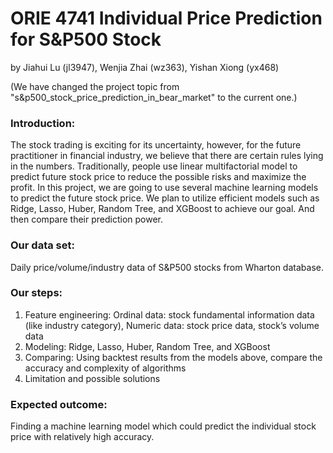 # ORIE 4741 Individual Price Prediction for S&P500 Stock 
by Jiahui Lu (jl3947), Wenjia Zhai (wz363), Yishan Xiong (yx468)

(We have changed the project topic from "s&p500_stock_price_prediction_in_bear_market" to the current one.)

### Introduction:
The stock trading is exciting for its uncertainty, however, for the future practitioner in financial industry, we believe that
there are certain rules lying in the numbers. Traditionally, people use linear multifactorial model to predict future stock price
to reduce the possible risks and maximize the profit.
In this project, we are going to use several machine learning models to predict the future stock price. We plan to utilize efficient models such as Ridge, Lasso, Huber, Random Tree, and XGBoost to achieve our goal. And then compare their prediction power.

### Our data set:
Daily price/volume/industry data of S&P500 stocks from Wharton database.

### Our steps: 

1. Feature engineering: Ordinal data: stock fundamental information data (like industry category), Numeric data: stock price data, stock’s volume data
2. Modeling: Ridge, Lasso, Huber, Random Tree, and XGBoost
3. Comparing: Using backtest results from the models above, compare the accuracy and complexity of algorithms 
4. Limitation and possible solutions

### Expected outcome:
Finding a machine learning model which could predict the individual stock price with relatively high accuracy.

